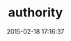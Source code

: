 ---
layout: post
title:  "authority"
repo:   "nathanl/authority"
date:   2015-02-18 17:16:37
gemurl: https://github.com/nathanl/authority
---